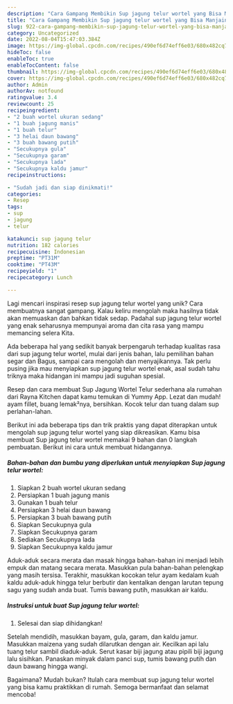 ```yaml
---
description: "Cara Gampang Membikin Sup jagung telur wortel yang Bisa Manjain Lidah"
title: "Cara Gampang Membikin Sup jagung telur wortel yang Bisa Manjain Lidah"
slug: 922-cara-gampang-membikin-sup-jagung-telur-wortel-yang-bisa-manjain-lidah
category: Uncategorized
date: 2022-08-04T15:47:03.384Z
image: https://img-global.cpcdn.com/recipes/490ef6d74eff6e03/680x482cq70/sup-jagung-telur-wortel-foto-resep-utama.jpg
hideToc: false
enableToc: true
enableTocContent: false
thumbnail: https://img-global.cpcdn.com/recipes/490ef6d74eff6e03/680x482cq70/sup-jagung-telur-wortel-foto-resep-utama.jpg
cover: https://img-global.cpcdn.com/recipes/490ef6d74eff6e03/680x482cq70/sup-jagung-telur-wortel-foto-resep-utama.jpg
author: Admin
authorAv: notfound
ratingvalue: 3.4
reviewcount: 25
recipeingredient:
- "2 buah wortel ukuran sedang"
- "1 buah jagung manis"
- "1 buah telur"
- "3 helai daun bawang"
- "3 buah bawang putih"
- "Secukupnya gula"
- "Secukupnya garam"
- "Secukupnya lada"
- "Secukupnya kaldu jamur"
recipeinstructions:

- "Sudah jadi dan siap dinikmati!"
categories:
- Resep
tags:
- sup
- jagung
- telur

katakunci: sup jagung telur 
nutrition: 182 calories
recipecuisine: Indonesian
preptime: "PT31M"
cooktime: "PT43M"
recipeyield: "1"
recipecategory: Lunch

---
```





Lagi mencari inspirasi resep sup jagung telur wortel yang unik? Cara membuatnya sangat gampang. Kalau keliru mengolah maka hasilnya tidak akan memuaskan dan bahkan tidak sedap. Padahal sup jagung telur wortel yang enak seharusnya mempunyai aroma dan cita rasa yang mampu memancing selera Kita.





Ada beberapa hal yang sedikit banyak berpengaruh terhadap kualitas rasa dari sup jagung telur wortel, mulai dari jenis bahan, lalu pemilihan bahan segar dan Bagus, sampai cara mengolah dan menyajikannya. Tak perlu pusing jika mau menyiapkan sup jagung telur wortel enak,      asal sudah tahu triknya maka hidangan ini mampu jadi suguhan spesial.














Resep dan cara membuat Sup Jagung Wortel Telur sederhana ala rumahan dari Rayna Kitchen dapat kamu temukan di Yummy App. Lezat dan mudah! ayam fillet, buang lemak²nya, bersihkan. Kocok telur dan tuang dalam sup perlahan-lahan.






Berikut ini ada beberapa tips dan trik praktis yang dapat diterapkan untuk mengolah sup jagung telur wortel yang siap dikreasikan. Kamu bisa membuat Sup jagung telur wortel memakai 9 bahan dan 0 langkah pembuatan. Berikut ini cara untuk membuat hidangannya.

<!--inarticleads1-->

##### Bahan-bahan dan bumbu yang diperlukan untuk menyiapkan Sup jagung telur wortel:

1. Siapkan 2 buah wortel ukuran sedang
1. Persiapkan 1 buah jagung manis
1. Gunakan 1 buah telur
1. Persiapkan 3 helai daun bawang
1. Persiapkan 3 buah bawang putih
1. Siapkan Secukupnya gula
1. Siapkan Secukupnya garam
1. Sediakan Secukupnya lada
1. Siapkan Secukupnya kaldu jamur


Aduk-aduk secara merata dan masak hingga bahan-bahan ini menjadi lebih empuk dan matang secara merata. Masukkan pula bahan-bahan pelengkap yang masih tersisa. Terakhir, masukkan kocokan telur ayam kedalam kuah kaldu aduk-aduk hingga telur berbutir dan kentalkan dengan larutan tepung sagu yang sudah anda buat. Tumis bawang putih, masukkan air kaldu. 

<!--inarticleads2-->

##### Instruksi untuk buat Sup jagung telur wortel:


1. Selesai dan siap dihidangkan!

Setelah mendidih, masukkan bayam, gula, garam, dan kaldu jamur. Masukkan maizena yang sudah dilarutkan dengan air. Kecilkan api lalu tuang telur sambil diaduk-aduk. Serut kasar biji jagung atau pipili biji jagung lalu sisihkan. Panaskan minyak dalam panci sup, tumis bawang putih dan daun bawang hingga wangi. 

Bagaimana? Mudah bukan? Itulah cara membuat sup jagung telur wortel yang bisa kamu praktikkan di rumah. Semoga bermanfaat dan selamat mencoba!
